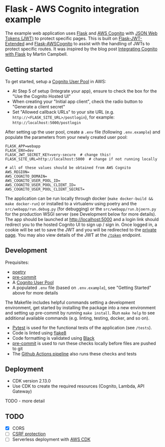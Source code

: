 # Flask - AWS Cognito integration example

The example web application uses [Flask](https://flask.palletsprojects.com/en/2.0.x/) and [AWS Cognito](https://aws.amazon.com/cognito/) with [JSON Web Tokens (JWT)](https://jwt.io/) to protect specific pages. This is built on [Flask-JWT-Extended](https://flask-jwt-extended.readthedocs.io/en/stable/) and [Flask-AWSCognito](https://flask-awscognito.readthedocs.io/en/latest/index.html) to assist with the handling of JWTs to protect specific routes. It was inspired by the blog post [Integrating Cognito with Flask](https://medium.com/analytics-vidhya/integrating-cognito-with-flask-e00010866054) by Martin Campbell.

## Getting started

To get started, setup a [Cognito User Pool](https://docs.aws.amazon.com/cognito/latest/developerguide/tutorial-create-user-pool.html) in AWS:

* At Step 5 of setup (Integrate your app), ensure to check the box for the "Use the Cognito Hosted UI"
* When creating your "Initial app client", check the radio button to "Generate a client secret"
* Set "Allowed callback URLs" to your site URL (e.g. `http://<FLASK_SITE_URL>/postlogin`), for example: `http://localhost:5000/postlogin`

After setting up the user pool, create a `.env` file (following `.env.example`) and populate the parameters from your newly created user pool:

```shell
FLASK_APP=webapp
FLASK_ENV=dev
FLASK_JWT_SECRET_KEY=very-secure  # change this!
FLASK_SITE_URL=http://localhost:5000  # change if not running locally

# all of these values should be obtained from AWS Cognito
AWS_REGION=
AWS_COGNITO_DOMAIN=
AWS_COGNITO_USER_POOL_ID=
AWS_COGNITO_USER_POOL_CLIENT_ID=
AWS_COGNITO_USER_POOL_CLIENT_SECRET=
```

The application can be run locally through docker (`make docker-build && make docker-run`) or installed to a virtualenv using poetry and the `src/webapp/run.debug.py` (for debugging) or the `src/webapp/run.bjoern.py` for the production WSGI server (see Development below for more details). The app should be launched at [http://localhost:5000](http://localhost:5000) and a login link should redirect you to the hosted Cognito UI to sign up / sign in. Once logged in, a cookie will be set to save the JWT and you will be redirected to the [private page](http://localhost:5000/private). You may also view details of the JWT at the [`/token`](http://localhost:5000/token) endpoint.

## Development

Prequisites:

* [poetry](https://python-poetry.org/)
* [pre-commit](https://pre-commit.com/)
* A [Cognito User Pool](https://aws.amazon.com/cognito/)
* A populated `.env` file (based on `.env.example`), see "Getting Started" above for more details

The Makefile includes helpful commands setting a development environment, get started by installing the package into a new environment and setting up pre-commit by running `make install`. Run `make help` to see additional available commands (e.g. linting, testing, docker, and so on).

* [Pytest](https://docs.pytest.org/en/6.2.x/) is used for the functional tests of the application (see `/tests`).
* Code is linted using [flake8](https://flake8.pycqa.org/en/latest/)
* Code formatting is validated using [Black](https://github.com/psf/black)
* [pre-commit](https://pre-commit.com/) is used to run these checks locally before files are pushed to git
* The [Github Actions pipeline](.github/workflows/pipeline.yml) also runs these checks and tests

## Deployment

* CDK version 2.13.0
* Use CDK to create the required resources (Cognito, Lambda, API Gateway)

TODO - more detail

## TODO

- [x] CORS
- [ ] [CSRF protection](https://flask-jwt-extended.readthedocs.io/en/stable/options/#cross-site-request-forgery-options)
- [ ] Serverless deployment with [AWS CDK](https://aws.amazon.com/cdk/)